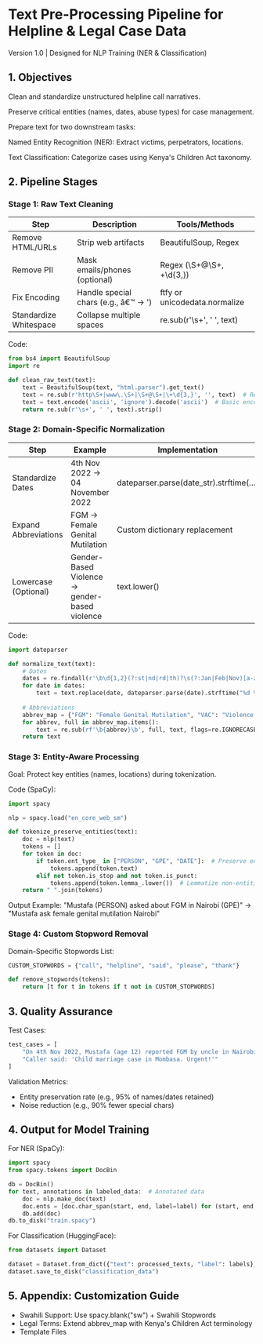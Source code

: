 # Text Pre-Processing Pipeline for Helpline & Legal Case Data
Version 1.0 | Designed for NLP Training (NER & Classification)

## 1. Objectives
Clean and standardize unstructured helpline call narratives.

Preserve critical entities (names, dates, abuse types) for case management.

Prepare text for two downstream tasks:

Named Entity Recognition (NER): Extract victims, perpetrators, locations.

Text Classification: Categorize cases using Kenya's Children Act taxonomy.

## 2. Pipeline Stages
### Stage 1: Raw Text Cleaning
| Step | Description | Tools/Methods |
|------|-------------|---------------|
| Remove HTML/URLs | Strip web artifacts | BeautifulSoup, Regex |
| Remove PII | Mask emails/phones (optional) | Regex (\S+@\S+, \+\d{3,}) |
| Fix Encoding | Handle special chars (e.g., â€™ → ') | ftfy or unicodedata.normalize |
| Standardize Whitespace | Collapse multiple spaces | re.sub(r'\s+', ' ', text) |

Code:
```python
from bs4 import BeautifulSoup  
import re  

def clean_raw_text(text):  
    text = BeautifulSoup(text, "html.parser").get_text()  
    text = re.sub(r'http\S+|www\.\S+|\S+@\S+|\+\d{3,}', '', text)  # Remove URLs/emails/phones  
    text = text.encode('ascii', 'ignore').decode('ascii')  # Basic encoding fix  
    return re.sub(r'\s+', ' ', text).strip()  
```

### Stage 2: Domain-Specific Normalization
| Step | Example | Implementation |
|------|---------|----------------|
| Standardize Dates | 4th Nov 2022 → 04 November 2022 | dateparser.parse(date_str).strftime(...) |
| Expand Abbreviations | FGM → Female Genital Mutilation | Custom dictionary replacement |
| Lowercase (Optional) | Gender-Based Violence → gender-based violence | text.lower() |

Code:
```python
import dateparser  

def normalize_text(text):  
    # Dates  
    dates = re.findall(r'\b\d{1,2}(?:st|nd|rd|th)?\s(?:Jan|Feb|Nov)[a-z]*\s\d{4}\b', text, flags=re.IGNORECASE)  
    for date in dates:  
        text = text.replace(date, dateparser.parse(date).strftime("%d %B %Y"))  
    
    # Abbreviations  
    abbrev_map = {"FGM": "Female Genital Mutilation", "VAC": "Violence Against Children"}  
    for abbrev, full in abbrev_map.items():  
        text = re.sub(rf'\b{abbrev}\b', full, text, flags=re.IGNORECASE)  
    return text  
```

### Stage 3: Entity-Aware Processing
Goal: Protect key entities (names, locations) during tokenization.

Code (SpaCy):
```python
import spacy  

nlp = spacy.load("en_core_web_sm")  

def tokenize_preserve_entities(text):  
    doc = nlp(text)  
    tokens = []  
    for token in doc:  
        if token.ent_type_ in ["PERSON", "GPE", "DATE"]:  # Preserve entities  
            tokens.append(token.text)  
        elif not token.is_stop and not token.is_punct:  
            tokens.append(token.lemma_.lower())  # Lemmatize non-entities  
    return " ".join(tokens)  
```

Output Example:
"Mustafa (PERSON) asked about FGM in Nairobi (GPE)" → "Mustafa ask female genital mutilation Nairobi"

### Stage 4: Custom Stopword Removal
Domain-Specific Stopwords List:
```python
CUSTOM_STOPWORDS = {"call", "helpline", "said", "please", "thank"}  

def remove_stopwords(tokens):  
    return [t for t in tokens if t not in CUSTOM_STOPWORDS]  
```

## 3. Quality Assurance
Test Cases:
```python
test_cases = [  
    "On 4th Nov 2022, Mustafa (age 12) reported FGM by uncle in Nairobi.",  
    "Caller said: 'Child marriage case in Mombasa. Urgent!'"  
]  
```

Validation Metrics:
- Entity preservation rate (e.g., 95% of names/dates retained)
- Noise reduction (e.g., 90% fewer special chars)

## 4. Output for Model Training
For NER (SpaCy):
```python
import spacy  
from spacy.tokens import DocBin  

db = DocBin()  
for text, annotations in labeled_data:  # Annotated data  
    doc = nlp.make_doc(text)  
    doc.ents = [doc.char_span(start, end, label=label) for (start, end, label) in annotations]  
    db.add(doc)  
db.to_disk("train.spacy")  
```

For Classification (HuggingFace):
```python
from datasets import Dataset  

dataset = Dataset.from_dict({"text": processed_texts, "label": labels})  
dataset.save_to_disk("classification_data")  
```

## 5. Appendix: Customization Guide
- Swahili Support: Use spacy.blank("sw") + Swahili Stopwords
- Legal Terms: Extend abbrev_map with Kenya's Children Act terminology
- Template Files